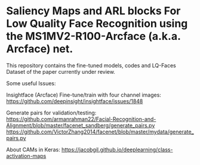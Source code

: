 # Saliency Maps and ARL blocks For Low Quality Face Recognition using the MS1MV2-R100-Arcface (a.k.a. Arcface) net.

This repository contains the fine-tuned models, codes and LQ-Faces Dataset of the paper currently under review.

Some useful Issues:

Insightface (Arcface) Fine-tune/train with four channel images:
https://github.com/deepinsight/insightface/issues/1848

Generate pairs for validation/testing:
https://github.com/armanrahman22/Facial-Recognition-and-Alignment/blob/master/facenet_sandberg/generate_pairs.py
https://github.com/VictorZhang2014/facenet/blob/master/mydata/generate_pairs.py

About CAMs in Keras:
https://jacobgil.github.io/deeplearning/class-activation-maps
